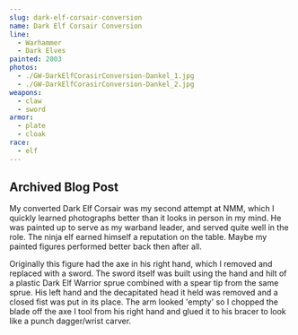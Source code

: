 ```yaml
---
slug: dark-elf-corsair-conversion
name: Dark Elf Corsair Conversion
line:
  - Warhammer
  - Dark Elves
painted: 2003
photos:
  - ./GW-DarkElfCorasirConversion-Dankel_1.jpg
  - ./GW-DarkElfCorasirConversion-Dankel_2.jpg
weapons:
  - claw
  - sword
armor:
  - plate
  - cloak
race:
  - elf
---
```


## Archived Blog Post

My converted Dark Elf Corsair was my second attempt at NMM, which I quickly learned photographs better than it looks in person in my mind. He was painted up to serve as my warband leader, and served quite well in the role. The ninja elf earned himself a reputation on the table. Maybe my painted figures performed better back then after all.

Originally this figure had the axe in his right hand, which I removed and replaced with a sword. The sword itself was built using the hand and hilt of a plastic Dark Elf Warrior sprue combined with a spear tip from the same sprue. His left hand and the decapitated head it held was removed and a closed fist was put in its place. The arm looked 'empty' so I chopped the blade off the axe I tool from his right hand and glued it to his bracer to look like a punch dagger/wrist carver.
